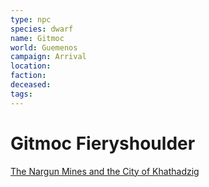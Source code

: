 ```yaml
---
type: npc
species: dwarf
name: Gitmoc
world: Guemenos
campaign: Arrival
location: 
faction: 
deceased: 
tags:
---
```


# Gitmoc Fieryshoulder

[The Nargun Mines and the City of Khathadzig](../locations/tfddMines.md#The%20Nargun%20Mines%20and%20the%20City%20of%20Khathadzig)